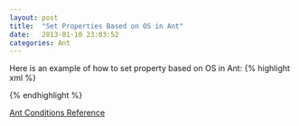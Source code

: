 ```yaml
---
layout: post
title:  "Set Properties Based on OS in Ant"
date:   2013-01-10 23:03:52
categories: Ant
---
```


Here is an example of how to set property based on OS in Ant:
{% highlight xml %}
<!--
Do not set the property up front like:
<property name="configFilePath" value="/etc/sysconfig/myconfig">
As long as the property has been defined, the following condition 
code won't have any effect.
-->
<condition property="configFilePath" value="/etc/sysconfig/myconfig">
  <os name="Linux"/>
</condition>
<condition property="configFilePath" value="/etc/opt/myconfig">
  <os name="SunOS"/>
</condition>
{% endhighlight %}

[Ant Conditions Reference][ant-ref]

[ant-ref]: http://ant.apache.org/manual/Tasks/conditions.html